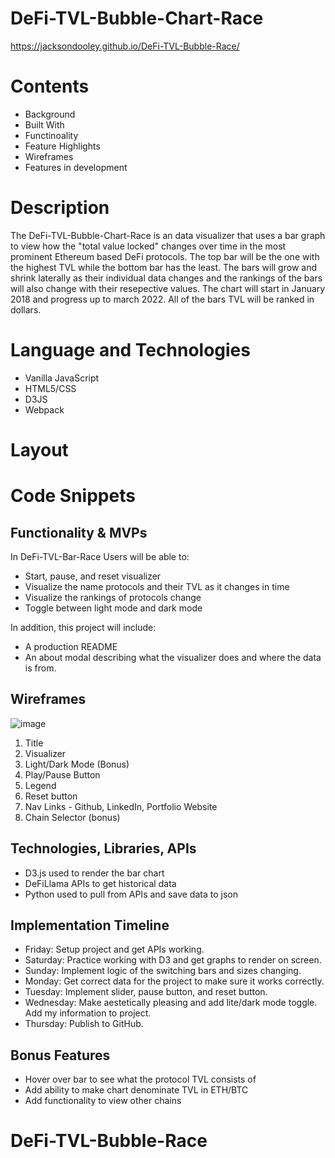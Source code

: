 # DeFi-TVL-Bubble-Chart-Race
https://jacksondooley.github.io/DeFi-TVL-Bubble-Race/

# Contents

* Background
* Built With
* Functinoality
* Feature Highlights
* Wireframes
* Features in development

# Description
The DeFi-TVL-Bubble-Chart-Race is an data visualizer that uses a bar graph to view how the "total value locked" changes over time in the most prominent Ethereum based DeFi protocols. The top bar will be the one with the highest TVL while the bottom bar has the least. The bars will grow and shrink laterally as their individual data changes and the rankings of the bars will also change with their resepective values. The chart will start in January 2018 and progress up to march 2022. All of the bars TVL will be ranked in dollars.

# Language and Technologies

* Vanilla JavaScript
* HTML5/CSS
* D3JS
* Webpack

# Layout

# Code Snippets

## Functionality & MVPs
In DeFi-TVL-Bar-Race Users will be able to:
* Start, pause, and reset visualizer
* Visualize the name protocols and their TVL as it changes in time
* Visualize the rankings of protocols change
* Toggle between light mode and dark mode
        
In addition, this project will include:
* A production README
* An about modal describing what the visualizer does and where the data is from.

## Wireframes

![image](https://user-images.githubusercontent.com/98548701/161294214-e5326ec8-a684-4e7b-87ee-f35461c46dd0.png)

1. Title
2. Visualizer
3. Light/Dark Mode (Bonus)
4. Play/Pause Button
5. Legend
6. Reset button
7. Nav Links - Github, LinkedIn, Portfolio Website
8. Chain Selector (bonus)

## Technologies, Libraries, APIs
* D3.js used to render the bar chart
* DeFiLlama APIs to get historical data
* Python used to pull from APIs and save data to json

## Implementation Timeline
* Friday: Setup project and get APIs working.
* Saturday: Practice working with D3 and get graphs to render on screen.
* Sunday: Implement logic of the switching bars and sizes changing.
* Monday: Get correct data for the project to make sure it works correctly.
* Tuesday: Implement slider, pause button, and reset button.
* Wednesday: Make aestetically pleasing and add lite/dark mode toggle. Add my information to project.
* Thursday: Publish to GitHub.

## Bonus Features
* Hover over bar to see what the protocol TVL consists of
* Add ability to make chart denominate TVL in ETH/BTC
* Add functionality to view other chains
# DeFi-TVL-Bubble-Race
